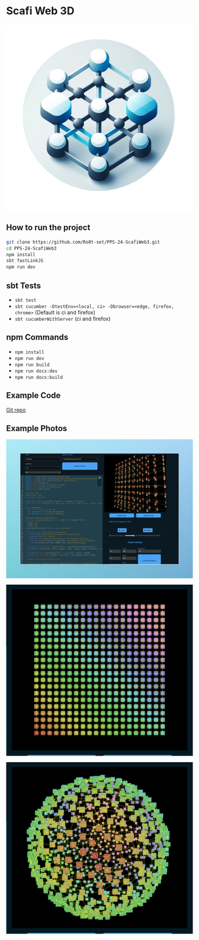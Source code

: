 # Scafi Web 3D

![logo](img/logo.png)

## How to run the project

```bash
git clone https://github.com/Ro0t-set/PPS-24-ScafiWeb3.git
cd PPS-24-ScafiWeb3
npm install
sbt fastLinkJS
npm run dev
```

## sbt Tests

- `sbt test`
- `sbt cucumber -DtestEnv=<local, ci> -Dbrowser=<edge, firefox, chrome>` (Default is ci and firefox)
- `sbt cucumberWithServer` (ci and firefox)

## npm Commands

- `npm install`
- `npm run dev`
- `npm run build`
- `npm run docs:dev`
- `npm run docs:build`

## Example Code

[Git repo](https://github.com/Ro0t-set/Scafi3DScastieExamples.git)

## Example Photos

![Scafi3 screen](img/screen.jpeg)

![Gradient Example](img/gradient.png)

![Sphere Example](img/sphere.png)
